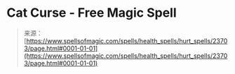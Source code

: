 <!--yml

category: 未分类

date: 2024-06-12 19:09:00

-->

# Cat Curse - Free Magic Spell

> 来源：[https://www.spellsofmagic.com/spells/health_spells/hurt_spells/23703/page.html#0001-01-01](https://www.spellsofmagic.com/spells/health_spells/hurt_spells/23703/page.html#0001-01-01)
